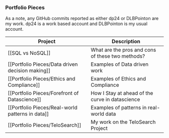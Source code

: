 ### Portfolio Pieces
As a note, any GitHub commits reported as either dp24 or DLBPointon are my work. dp24 is a work based account and DLBPointon is my usual account.

| Project | Description |
|---|---|
| [[SQL vs NoSQL]] | What are the pros and cons of these two methods? |
| [[Portfolio Pieces/Data driven decision making]] | Examples of Data driven work |
| [[Portfolio Pieces/Ethics and Compliance]] | Examples of Ethics and Compliance |
| [[Portfolio Pieces/Forefront of Datascience]] | How I Stay at ahead of the curve in datascience |
| [[Portfolio Pieces/Real-world patterns in data]] | Examples of patterns in real-world data |
| [[Portfolio Pieces/TeloSearch]] | My work on the TeloSearch Project |


